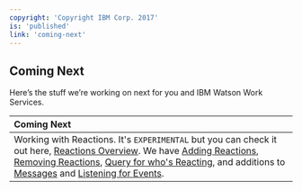 ```yaml
---
copyright: 'Copyright IBM Corp. 2017'
is: 'published'
link: 'coming-next'
---
```

## Coming Next

Here’s the stuff we’re working on next for you and IBM Watson Work Services.

| Coming Next   |
| :-------------|
| Working with Reactions. It's `EXPERIMENTAL` but you can check it out here, [Reactions Overview](./guides/V1_wwsg_Reactions.md). We have [Adding Reactions](./guides/V1_Add_Reaction.md), [Removing Reactions](./guides/V1_Remove_Reaction.md), [Query for who's Reacting](./guides/V1_Reacting_Users.md), and additions to [Messages](./guides/V1_message_main.md) and [Listening for Events](./guides/V1_wwsg_Webhooks.md).              |


